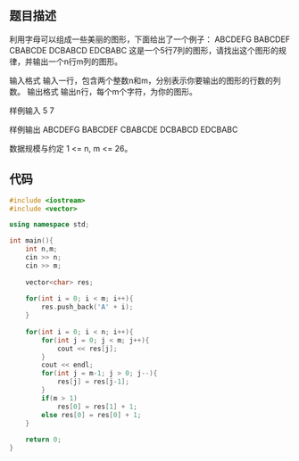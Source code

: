 题目描述
----
利用字母可以组成一些美丽的图形，下面给出了一个例子：
ABCDEFG
BABCDEF
CBABCDE
DCBABCD
EDCBABC
这是一个5行7列的图形，请找出这个图形的规律，并输出一个n行m列的图形。

输入格式
输入一行，包含两个整数n和m，分别表示你要输出的图形的行数的列数。
输出格式
输出n行，每个m个字符，为你的图形。

样例输入
5 7

样例输出
ABCDEFG
BABCDEF
CBABCDE
DCBABCD
EDCBABC

数据规模与约定
1 <= n, m <= 26。

代码
----
```cpp
#include <iostream>
#include <vector>

using namespace std;

int main(){
    int n,m;
    cin >> n;
    cin >> m;
    
    vector<char> res;
    
    for(int i = 0; i < m; i++){
        res.push_back('A' + i);
    }
    
    for(int i = 0; i < n; i++){
        for(int j = 0; j < m; j++){
            cout << res[j];
        }
        cout << endl;
        for(int j = m-1; j > 0; j--){
            res[j] = res[j-1];
        }
        if(m > 1)
            res[0] = res[1] + 1;
        else res[0] = res[0] + 1;
    }
    
    return 0;
}
```



